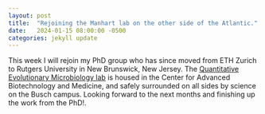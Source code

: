 ```yaml
---
layout: post
title:  "Rejoining the Manhart lab on the other side of the Atlantic."
date:   2024-01-15 08:00:00 -0500
categories: jekyll update
---
```


This week I will rejoin my PhD group who has since moved from ETH Zurich to Rutgers University in New Brunswick, New Jersey. The [Quantitative Evolutionary Microbiology lab](https://qevomicrolab.org/) is housed in the Center for Advanced Biotechnology and Medicine, and safely surrounded on all sides by science on the Busch campus. Looking forward to the next months and finishing up the work from the PhD!. 

